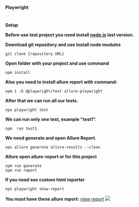 **Playwright**
#
**Setup**

**Before use test project you need install [node.js](https://nodejs.org/en/) last version.**

**Download git repository and use install node modules**
```
git clone {repository URL}
```
**Open folder with your project and use command**
```
npm install
```
**Also you need to install allure report with command:**
```
npm i -D @playwright/test allure-playwright
```
**After that we can run all our tests.**
```
npx playwright test
```
**We can run only one test, example "test1".**
```
npm  run test1
```
**We need generate and open Allure Report.**
```
npx allure generate allure-results --clean
```
**Allure open allure-report or for this project**
```
npm run generate
npm run report
```
**If you need see custom html reporter**
```
npx playwright show-report
```
**You must have these allure report:** [view report](https://y3star.github.io/Playwright/index.html)
![](https://i.imgur.com/8KMav4x.png)
